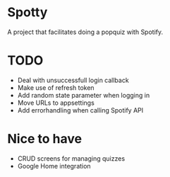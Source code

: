 # Spotty
A project that facilitates doing a popquiz with Spotify.

# TODO
- Deal with unsuccessfull login callback
- Make use of refresh token
- Add random state parameter when logging in
- Move URLs to appsettings
- Add errorhandling when calling Spotify API

# Nice to have
- CRUD screens for managing quizzes
- Google Home integration
